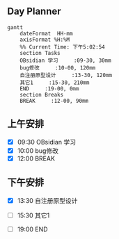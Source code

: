 ## Day Planner
```mermaid
gantt
    dateFormat  HH-mm
    axisFormat %H:%M
    %% Current Time: 下午5:02:54
    section Tasks
    OBsidian 学习     :09-30, 30mm
    bug修改     :10-00, 120mm
    自注册原型设计     :13-30, 120mm
    其它1     :15-30, 210mm
    END     :19-00, 0mm
    section Breaks
    BREAK     :12-00, 90mm
```

## 上午安排
- [x] 09:30 OBsidian 学习
- [x] 10:00 bug修改
- [x] 12:00 BREAK

## 下午安排
- [x] 13:30 自注册原型设计
- [ ] 15:30 其它1
- [ ] 19:00 END

